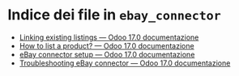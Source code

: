 # Indice dei file in `ebay_connector`

- [Linking existing listings — Odoo 17.0 documentazione](./linking_listings.md)
- [How to list a product? — Odoo 17.0 documentazione](./manage.md)
- [eBay connector setup — Odoo 17.0 documentazione](./setup.md)
- [Troubleshooting eBay connector — Odoo 17.0 documentazione](./troubleshooting.md)
